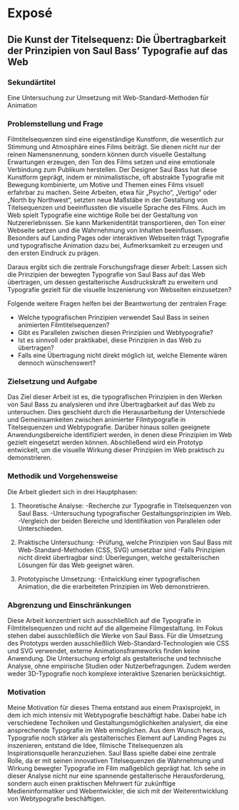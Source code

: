 # Exposé


## Die Kunst der Titelsequenz: Die Übertragbarkeit der Prinzipien von Saul Bass’ Typografie auf das Web

### Sekundärtitel
Eine Untersuchung zur Umsetzung mit Web-Standard-Methoden für Animation

### Problemstellung und Frage
Filmtitelsequenzen sind eine eigenständige Kunstform, die wesentlich zur Stimmung und Atmosphäre eines Films beiträgt. Sie dienen nicht nur der reinen Namensnennung, sondern können durch visuelle Gestaltung Erwartungen erzeugen, den Ton des Films setzen und eine emotionale Verbindung zum Publikum herstellen. Der Designer Saul Bass hat diese Kunstform geprägt, indem er minimalistische, oft abstrakte Typografie mit Bewegung kombinierte, um Motive und Themen eines Films visuell erfahrbar zu machen. Seine Arbeiten, etwa für „Psycho“, „Vertigo“ oder „North by Northwest“, setzten neue Maßstäbe in der Gestaltung von Titelsequenzen und beeinflussten die visuelle Sprache des Films.
Auch im Web spielt Typografie eine wichtige Rolle bei der Gestaltung von Nutzererlebnissen. Sie kann Markenidentität transportieren, den Ton einer Webseite setzen und die Wahrnehmung von Inhalten beeinflussen. Besonders auf Landing Pages oder interaktiven Webseiten trägt Typografie und typografische Animation dazu bei, Aufmerksamkeit zu erzeugen und den ersten Eindruck zu prägen.

Daraus ergibt sich die zentrale Forschungsfrage dieser Arbeit: Lassen sich die Prinzipien der bewegten Typografie von Saul Bass auf das Web übertragen, um dessen gestalterische Ausdruckskraft zu erweitern und Typografie gezielt für die visuelle Inszenierung von Webseiten einzusetzen?

Folgende weitere Fragen helfen bei der Beantwortung der zentralen Frage:
- Welche typografischen Prinzipien verwendet Saul Bass in seinen animierten Filmtitelsequenzen?
- Gibt es Parallelen zwischen diesen Prinzipien und Webtypografie?
- Ist es sinnvoll oder praktikabel, diese Prinzipien in das Web zu übertragen?
- Falls eine Übertragung nicht direkt möglich ist, welche Elemente wären dennoch wünschenswert?

### Zielsetzung und Aufgabe
Das Ziel dieser Arbeit ist es, die typografischen Prinzipien in den Werken von Saul Bass zu analysieren und ihre Übertragbarkeit auf das Web zu untersuchen. Dies geschieht durch die Herausarbeitung der Unterschiede und Gemeinsamkeiten zwischen animierter Filmtypografie in Titelsequenzen und Webtypografie. Darüber hinaus sollen geeignete Anwendungsbereiche identifiziert werden, in denen diese Prinzipien im Web gezielt eingesetzt werden können. Abschließend wird ein Prototyp entwickelt, um die visuelle Wirkung dieser Prinzipien im Web praktisch zu demonstrieren.

### Methodik und Vorgehensweise
Die Arbeit gliedert sich in drei Hauptphasen:

1. Theoretische Analyse:
    -Recherche zur Typografie in Titelsequenzen von Saul Bass.
    -Untersuchung typografischer Gestaltungsprinzipien im Web.
    -Vergleich der beiden Bereiche und Identifikation von Parallelen oder Unterschieden.

2. Praktische Untersuchung:
    -Prüfung, welche Prinzipien von Saul Bass mit Web-Standard-Methoden (CSS, SVG) umsetzbar sind
    -Falls Prinzipien nicht direkt übertragbar sind: Überlegungen, welche gestalterischen Lösungen für das Web geeignet wären.

3. Prototypische Umsetzung:
    -Entwicklung einer typografischen Animation, die die erarbeiteten Prinzipien im Web demonstrieren.

### Abgrenzung und Einschränkungen
Diese Arbeit konzentriert sich ausschließlich auf die Typografie in Filmtitelsequenzen und nicht auf die allgemeine Filmgestaltung. Im Fokus stehen dabei ausschließlich die Werke von Saul Bass. Für die Umsetzung des Prototyps werden ausschließlich Web-Standard-Technologien wie CSS und SVG verwendet, externe Animationsframeworks finden keine Anwendung. Die Untersuchung erfolgt als gestalterische und technische Analyse, ohne empirische Studien oder Nutzerbefragungen. Zudem werden weder 3D-Typografie noch komplexe interaktive Szenarien berücksichtigt.

### Motivation
Meine Motivation für dieses Thema entstand aus einem Praxisprojekt, in dem ich mich intensiv mit Webtypografie beschäftigt habe. Dabei habe ich verschiedene Techniken und Gestaltungsmöglichkeiten analysiert, die eine ansprechende Typografie im Web ermöglichen. Aus dem Wunsch heraus, Typografie noch stärker als gestalterisches Element auf Landing Pages zu inszenieren, entstand die Idee, filmische Titelsequenzen als Inspirationsquelle heranzuziehen. Saul Bass spielte dabei eine zentrale Rolle, da er mit seinen innovativen Titelsequenzen die Wahrnehmung und Wirkung bewegter Typografie im Film maßgeblich geprägt hat. Ich sehe in dieser Analyse nicht nur eine spannende gestalterische Herausforderung, sondern auch einen praktischen Mehrwert für zukünftige Medieninformatiker und Webentwickler, die sich mit der Weiterentwicklung von Webtypografie beschäftigen.